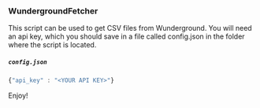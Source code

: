 ### WundergroundFetcher

This script can be used to get CSV files from Wunderground. You will need an api key, which you should save in a file called config.json in the folder where the script is located.

##### **`config.json`**
```javascript
{"api_key" : "<YOUR API KEY>"}
```

 Enjoy!